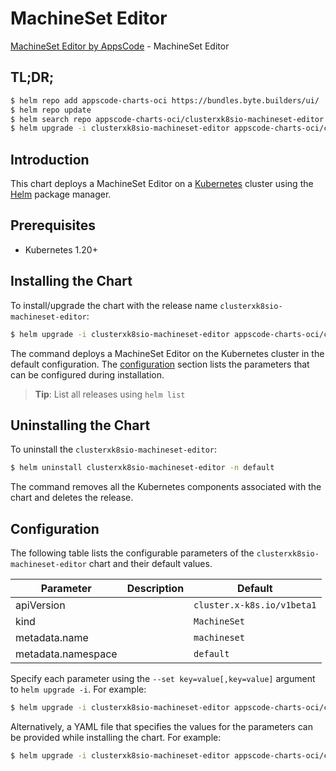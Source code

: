 # MachineSet Editor

[MachineSet Editor by AppsCode](https://byte.builders) - MachineSet Editor

## TL;DR;

```bash
$ helm repo add appscode-charts-oci https://bundles.byte.builders/ui/
$ helm repo update
$ helm search repo appscode-charts-oci/clusterxk8sio-machineset-editor --version=v0.5.0
$ helm upgrade -i clusterxk8sio-machineset-editor appscode-charts-oci/clusterxk8sio-machineset-editor -n default --create-namespace --version=v0.5.0
```

## Introduction

This chart deploys a MachineSet Editor on a [Kubernetes](http://kubernetes.io) cluster using the [Helm](https://helm.sh) package manager.

## Prerequisites

- Kubernetes 1.20+

## Installing the Chart

To install/upgrade the chart with the release name `clusterxk8sio-machineset-editor`:

```bash
$ helm upgrade -i clusterxk8sio-machineset-editor appscode-charts-oci/clusterxk8sio-machineset-editor -n default --create-namespace --version=v0.5.0
```

The command deploys a MachineSet Editor on the Kubernetes cluster in the default configuration. The [configuration](#configuration) section lists the parameters that can be configured during installation.

> **Tip**: List all releases using `helm list`

## Uninstalling the Chart

To uninstall the `clusterxk8sio-machineset-editor`:

```bash
$ helm uninstall clusterxk8sio-machineset-editor -n default
```

The command removes all the Kubernetes components associated with the chart and deletes the release.

## Configuration

The following table lists the configurable parameters of the `clusterxk8sio-machineset-editor` chart and their default values.

|     Parameter      | Description |                Default                |
|--------------------|-------------|---------------------------------------|
| apiVersion         |             | <code>cluster.x-k8s.io/v1beta1</code> |
| kind               |             | <code>MachineSet</code>               |
| metadata.name      |             | <code>machineset</code>               |
| metadata.namespace |             | <code>default</code>                  |


Specify each parameter using the `--set key=value[,key=value]` argument to `helm upgrade -i`. For example:

```bash
$ helm upgrade -i clusterxk8sio-machineset-editor appscode-charts-oci/clusterxk8sio-machineset-editor -n default --create-namespace --version=v0.5.0 --set apiVersion=cluster.x-k8s.io/v1beta1
```

Alternatively, a YAML file that specifies the values for the parameters can be provided while
installing the chart. For example:

```bash
$ helm upgrade -i clusterxk8sio-machineset-editor appscode-charts-oci/clusterxk8sio-machineset-editor -n default --create-namespace --version=v0.5.0 --values values.yaml
```
